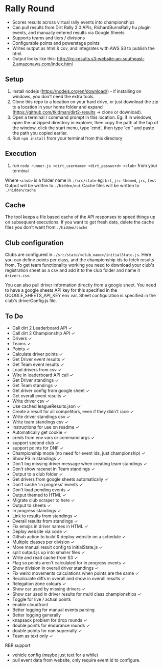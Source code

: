 # Rally Round

* Scores results across virtual rally events into championships
* Can pull results from Dirt Rally 2.0 APIs, RichardBurnsRally hu plugin events, and manually entered results via Google Sheets
* Supports teams and tiers / divisions
* Configurable points and powerstage points
* Writes output as html & csv, and integrates with AWS S3 to publish the html.
* Output looks like this: http://jrc-results.s3-website-ap-southeast-2.amazonaws.com/index.html

## Setup

1. Install nodejs (https://nodejs.org/en/download/) - if installing on windows, you don't need the extra tools.
1. Clone this repo to a location on your hard drive, or just download the zip to a location in your home folder and expand (https://github.com/tkidman/dirt2-results -> clone or download).
1. Open a terminal / command prompt in this location. Eg: if in windows, open the unzipped directory in explorer, then copy the path at the top of the window, click the start menu, type 'cmd', then type 'cd ' and paste the path you copied earlier.
1. Run `npm install` from your terminal from this directory

## Execution

1. run `node runner.js <dirt_username> <dirt_password> <club>` from your terminal

Where `<club>` is a folder name in `./src/state` eg: `brl`, `jrc-themed`, `jrc`, `test`  
Output will be written to `./hidden/out`
Cache files will be written to `./hidden/cache`

## Cache

The tool keeps a file based cache of the API responses to speed things up on subsequent executions.  If you want to get fresh data, delete the 
cache files you don't want from `./hidden/cache`

## Club configuration

Clubs are configured in `./src/state/<club_name>/initialState.js`. Here you can define points per class, and the championship ids to fetch results from. 
To get team functionality working you need to download your club's registration sheet as a csv and add it to the club folder and name it `drivers.csv`.

You can also pull driver information directly from a google sheet. You need to have a google sheets API key for this specified in the GOOGLE_SHEETS_API_KEY env var. Sheet configuration is specified in the club's driverConfig.js file.
 
## To Do
* Call dirt 2 Leaderboard API ✓
* Call dirt 2 Championship API ✓
* Drivers ✓
* Teams ✓
* Points ✓
* Calculate driver points ✓
* Get Driver event results ✓
* Get Team event results ✓
* Load drivers from csv ✓
* Wire in leaderboard API call ✓
* Get Driver standings ✓
* Get Team standings ✓
* Get driver config from google sheet ✓
* Get overall event results ✓
* Write driver csv ✓
* Use cached leagueResults.json ✓
* Create a result for all competitors, even if they didn't race ✓
* Write driver standings csv ✓
* Write team standings csv ✓
* Instructions for use on readme ✓
* Automatically get cookie ✓
* creds from env vars or command args ✓
* support second club ✓
* support points for DNF ✓
* Championship mode (no need for event ids, just championship) ✓
* Show PS in standings ✓
* Don't log missing driver message when creating team standings ✓ 
* Don't show racenet in Team standings ✓
* Output to a club folder ✓
* Get drivers from google sheets automatically ✓
* Don't cache 'in progress' events ✓
* Don't load pending events ✓
* Output themed to HTML ✓
* Migrate club scraper to here ✓
* Output to sheets ✓
* In progress standings ✓
* Link to results from standings ✓
* Overall results from standings ✓
* Fix emojis in driver names in HTML ✓
* Deploy website via code ✓
* Github action to build & deploy website on a schedule ✓
* Multiple classes per division ✓
* Move manual result config to initialState.js ✓ 
* split output.js up into smaller files ✓
* Write and read cache from S3 ✓
* Flag so points aren't calculated for in progress events ✓
* Show division in overall driver standings ✓
* Fix weird movements calculations when points are the same ✓
* Recalculate diffs in overall and show in overall results ✓
* Relegation zone colours ✓
* Show car used by missing drivers ✓
* Show car used in driver results for multi class championships ✓
* Toggle for live / actual points
* enable cloudfront
* Better logging for manual events parsing
* Better logging generally
* knapsack problem for drop rounds ✓
* double points for endurance rounds ✓
* double points for non superrally ✓
* Team as text only ✓

RBR support
* vehicle config (maybe just text for a while)
* pull event data from website, only require event id to configure.

